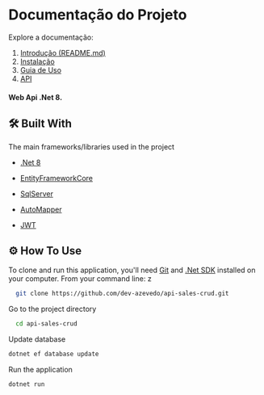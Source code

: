 # Documentação do Projeto

Explore a documentação:

1. [Introdução (README.md)](README.md)
2. [Instalação](docs/INSTALL.md)
3. [Guia de Uso](docs/USAGE.md)
4. [API](docs/API.md)


#### Web Api .Net 8.
## 🛠 Built With

The main frameworks/libraries used in the project

- [.Net 8](https://dotnet.microsoft.com/pt-br/download/dotnet/8.0)

- [EntityFrameworkCore](https://www-1.nuget.org/packages/Microsoft.EntityFrameworkCore.SqlServer/6.0.29)

- [SqlServer](https://www.microsoft.com/pt-br/sql-server/sql-server-downloads)

- [AutoMapper](https://automapper.org/)

- [JWT](https://jwt.io/)


## ⚙ How To Use

To clone and run this application, you'll need [Git](https://git-scm.com/downloads) and [.Net SDK](https://dotnet.microsoft.com/pt-br/download/dotnet/8.0) installed on your computer. 
From your command line:
z
```bash
  git clone https://github.com/dev-azevedo/api-sales-crud.git
```

Go to the project directory

```bash
  cd api-sales-crud
```

Update database

```bash
dotnet ef database update
```

Run the application

```bash
dotnet run
```